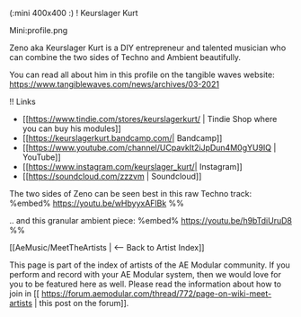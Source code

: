 (:mini 400x400 :)
! Keurslager Kurt

Mini:profile.png

Zeno aka Keurslager Kurt is a DIY entrepreneur and talented musician who can combine the two sides of Techno and Ambient beautifully.

You can read all about him in this profile on the tangible waves website: https://www.tangiblewaves.com/news/archives/03-2021

!! Links

* [[https://www.tindie.com/stores/keurslagerkurt/ | Tindie Shop where you can buy his modules]]
* [[https://keurslagerkurt.bandcamp.com/| Bandcamp]]
* [[https://www.youtube.com/channel/UCpavkIt2iJpDun4M0gYU9IQ | YouTube]]
* [[https://www.instagram.com/keurslager_kurt/| Instagram]]
* [[https://soundcloud.com/zzzvm | Soundcloud]]

The two sides of Zeno can be seen best in this raw Techno track:
%embed% https://youtu.be/wHbyyxAFlBk %%

.. and this granular ambient piece:
%embed% https://youtu.be/h9bTdiUruD8 %%


[[AeMusic/MeetTheArtists | <-- Back to Artist Index]]

This page is part of the index of artists of the AE Modular community. If you perform and record with your AE Modular system, then we would love for you to be featured here as well. Please read the information about how to join in [[ https://forum.aemodular.com/thread/772/page-on-wiki-meet-artists | this post on the forum]].